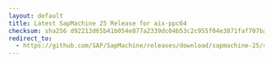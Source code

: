 ```yaml
---
layout: default
title: Latest SapMachine 25 Release for aix-ppc64
checksum: sha256 d92213d65b41b054e877a2339dc04b53c2c955f04e3871faf707bacfdf8a3f17
redirect_to:
  - https://github.com/SAP/SapMachine/releases/download/sapmachine-25/sapmachine-jdk-25_aix-ppc64_bin.tar.gz
---
```

